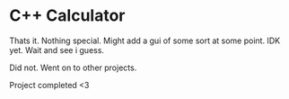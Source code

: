# C++ Calculator
Thats it. Nothing special. Might add a gui of some sort at some point. IDK yet. Wait and see i guess.

Did not. Went on to other projects.

Project completed <3
